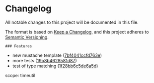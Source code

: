 # Changelog
All notable changes to this project will be documented in this file.

The format is based on [Keep a Changelog](https://keepachangelog.com/en/1.0.0/),
and this project adheres to [Semantic Versioning](https://semver.org/spec/v2.0.0.html).





	### Features

-  new mustache template ([7bf4041ccfd763e](https://github.com/ie3-institute/PSDM_jenkinsDev/commit/7bf4041ccfd763e))
-  more tests ([19b8b4628581d87](https://github.com/ie3-institute/PSDM_jenkinsDev/commit/19b8b4628581d87))
-  test of type matching ([1f28bb6c5de6a5d](https://github.com/ie3-institute/PSDM_jenkinsDev/commit/1f28bb6c5de6a5d))


















































































































































































































































































































































































































































































































































































































































































































































































































































































































































































scope: timeutil

